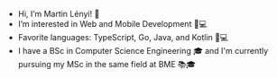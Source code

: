 - Hi, I’m Martin Lényi! 👋
- I’m interested in Web and Mobile Development 📱💻
- Favorite languages: TypeScript, Go, Java, and Kotlin 💙💻
- I have a BSc in Computer Science Engineering 🎓 and I'm currently pursuing my MSc in the same field at BME 📚🎓

<!--
tuku13/tuku13 is a ✨ special ✨ repository because its `README.md` (this file) appears on your GitHub profile.
You can click the Preview link to take a look at your changes.
-->

